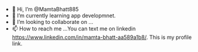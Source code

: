 - 👋 Hi, I’m @MamtaBhatt885
- 🌱 I’m currently learning app developmnet.
- 💞️ I’m looking to collaborate on ...
- 📫 How to reach me ...You can text me on linkedin https://www.linkedin.com/in/mamta-bhatt-aa589a1b8/. This is my profile link.

<!---
MamtaBhatt885/MamtaBhatt885 is a ✨ special ✨ repository because its `README.md` (this file) appears on your GitHub profile.
You can click the Preview link to take a look at your changes.
--->
